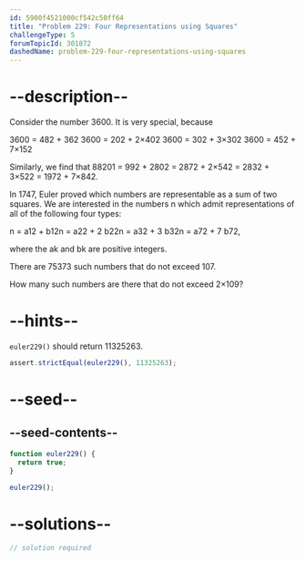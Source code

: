 ```yaml
---
id: 5900f4521000cf542c50ff64
title: "Problem 229: Four Representations using Squares"
challengeType: 5
forumTopicId: 301872
dashedName: problem-229-four-representations-using-squares
---
```


# --description--

Consider the number 3600. It is very special, because

3600 = 482 + 362 3600 = 202 + 2×402 3600 = 302 + 3×302 3600 = 452 + 7×152

Similarly, we find that 88201 = 992 + 2802 = 2872 + 2×542 = 2832 + 3×522 = 1972 + 7×842.

In 1747, Euler proved which numbers are representable as a sum of two squares. We are interested in the numbers n which admit representations of all of the following four types:

n = a12 + b12n = a22 + 2 b22n = a32 + 3 b32n = a72 + 7 b72,

where the ak and bk are positive integers.

There are 75373 such numbers that do not exceed 107.

How many such numbers are there that do not exceed 2×109?

# --hints--

`euler229()` should return 11325263.

```js
assert.strictEqual(euler229(), 11325263);
```

# --seed--

## --seed-contents--

```js
function euler229() {
  return true;
}

euler229();
```

# --solutions--

```js
// solution required
```
